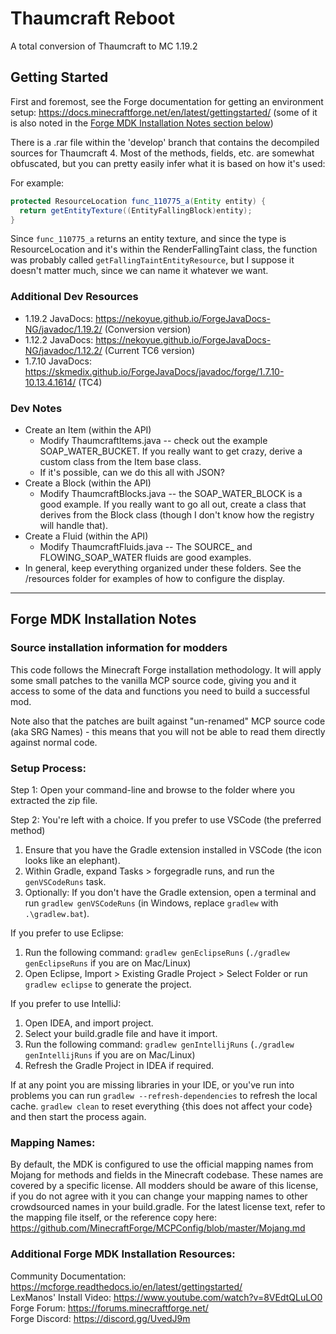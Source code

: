 # Thaumcraft Reboot
A total conversion of Thaumcraft to MC 1.19.2

## Getting Started
First and foremost, see the Forge documentation for getting an environment setup:
https://docs.minecraftforge.net/en/latest/gettingstarted/
(some of it is also noted in the [Forge MDK Installation Notes section below](#forge-mdk-installation-notes))

There is a .rar file within the 'develop' branch that contains the decompiled sources for Thaumcraft 4. Most of the methods, fields, etc. are somewhat obfuscated, but you can pretty easily infer what it is based on how it's used:

For example:
```java
protected ResourceLocation func_110775_a(Entity entity) {
  return getEntityTexture((EntityFallingBlock)entity);
}
```

Since `func_110775_a` returns an entity texture, and since the type is ResourceLocation and it's within the RenderFallingTaint class, the function was probably called `getFallingTaintEntityResource`, but I suppose it doesn't matter much, since we can name it whatever we want.

### Additional Dev Resources
- 1.19.2 JavaDocs: https://nekoyue.github.io/ForgeJavaDocs-NG/javadoc/1.19.2/ (Conversion version)
- 1.12.2 JavaDocs: https://nekoyue.github.io/ForgeJavaDocs-NG/javadoc/1.12.2/ (Current TC6 version)
- 1.7.10 JavaDocs: https://skmedix.github.io/ForgeJavaDocs/javadoc/forge/1.7.10-10.13.4.1614/ (TC4)

### Dev Notes
- Create an Item (within the API)
  - Modify ThaumcraftItems.java -- check out the example SOAP_WATER_BUCKET. If you really want to get crazy, derive a custom class from the Item base class.
  - If it's possible, can we do this all with JSON?
- Create a Block (within the API)
  - Modify ThaumcraftBlocks.java -- the SOAP_WATER_BLOCK is a good example. If you really want to go all out, create a class that derives from the Block class (though I don't know how the registry will handle that).
- Create a Fluid (within the API)
  - Modify ThaumcraftFluids.java -- The SOURCE_ and FLOWING_SOAP_WATER fluids are good examples.
- In general, keep everything organized under these folders. See the /resources folder for examples of how to configure the display.

-------------------------------------------------


## Forge MDK Installation Notes
### Source installation information for modders
This code follows the Minecraft Forge installation methodology. It will apply
some small patches to the vanilla MCP source code, giving you and it access 
to some of the data and functions you need to build a successful mod.

Note also that the patches are built against "un-renamed" MCP source code (aka
SRG Names) - this means that you will not be able to read them directly against
normal code.

### Setup Process:
Step 1: Open your command-line and browse to the folder where you extracted the zip file.

Step 2: You're left with a choice.
If you prefer to use VSCode (the preferred method)
1. Ensure that you have the Gradle extension installed in VSCode (the icon looks like an elephant).
2. Within Gradle, expand Tasks > forgegradle runs, and run the `genVSCodeRuns` task.
3. Optionally: If you don't have the Gradle extension, open a terminal and run `gradlew genVSCodeRuns` (in Windows, replace `gradlew` with `.\gradlew.bat`).

If you prefer to use Eclipse:
1. Run the following command: `gradlew genEclipseRuns` (`./gradlew genEclipseRuns` if you are on Mac/Linux)
2. Open Eclipse, Import > Existing Gradle Project > Select Folder 
   or run `gradlew eclipse` to generate the project.

If you prefer to use IntelliJ:
1. Open IDEA, and import project.
2. Select your build.gradle file and have it import.
3. Run the following command: `gradlew genIntellijRuns` (`./gradlew genIntellijRuns` if you are on Mac/Linux)
4. Refresh the Gradle Project in IDEA if required.

If at any point you are missing libraries in your IDE, or you've run into problems you can 
run `gradlew --refresh-dependencies` to refresh the local cache. `gradlew clean` to reset everything 
{this does not affect your code} and then start the process again.

### Mapping Names:
By default, the MDK is configured to use the official mapping names from Mojang for methods and fields 
in the Minecraft codebase. These names are covered by a specific license. All modders should be aware of this
license, if you do not agree with it you can change your mapping names to other crowdsourced names in your 
build.gradle. For the latest license text, refer to the mapping file itself, or the reference copy here:
https://github.com/MinecraftForge/MCPConfig/blob/master/Mojang.md

### Additional Forge MDK Installation Resources:
Community Documentation: https://mcforge.readthedocs.io/en/latest/gettingstarted/  
LexManos' Install Video: https://www.youtube.com/watch?v=8VEdtQLuLO0  
Forge Forum: https://forums.minecraftforge.net/  
Forge Discord: https://discord.gg/UvedJ9m  
